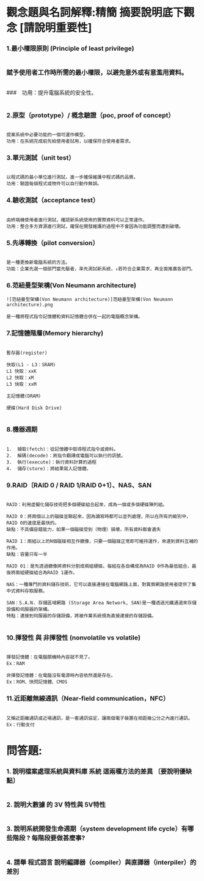 # 觀念題與名詞解釋:精簡 摘要說明底下觀念 [請說明重要性]

### 1.最小權限原則 (Principle of least privilege)
```
```
### 賦予使用者工作時所需的最小權限，以避免意外或有意濫用資料。
```
```
###　功用：提升電腦系統的安全性。
```
```
### 2.原型（prototype）/ 概念驗證（poc, proof of concept）
```

提案系統中必要功能的一個可運作模型。
功用：在系統完成前先給使用者試用，以確保符合使用者需求。

```
### 3.單元測試（unit test）
```

以程式碼的最小單位進行測試，進一步確保維護中程式碼的品質。
功用：驗證每個程式或物件可以自行動作無誤。

```
### 4.驗收測試（acceptance test）
```

由終端機使用者進行測試，確認新系統使用的實際資料可以正常運作。
功用：整合多方資源進行測試，確保在開發維護的過程中不會因為功能調整而遭到破壞。

```
### 5.先導轉換（pilot conversion）
```

是一種更換新電腦系統的方法。
功能：企業先選一個部門當先驅者，率先測試新系統，↓若符合企業需求，再全面推廣各部門。

```
### 6.范紐曼型架構(Von Neumann architecture)
```
![范紐曼型架構(Von Neumann architecture)]范紐曼型架構(Von Neumann architecture).png

是一種將程式指令記憶體和資料記憶體合併在一起的電腦概念架構。

```
### 7.記憶體階層(Memory hierarchy)
```

暫存器(register)

快取(L1 - L3：SRAM)
L1 快取：xxK
L2 快取：xM
L3 快取：xxM

主記憶體(DRAM)

硬碟(Hard Disk Drive)


```
### 8.機器週期
```

1.	擷取(fetch)：從記憶體中取得程式指令或資料。
2.	解碼(decode)：將指令翻譯成電腦可以執行的訊號。
3.	執行(execute)：執行資料計算的過程
4.	儲存(store)：將結果寫入記憶體。

```
### 9.RAID〔RAID 0 / RAID 1/RAID 0+1〕、NAS、SAN
```

RAID：利用虛擬化儲存技術把多個硬碟組合起來，成為一個或多個硬碟陣列組。

RAID 0：將兩個以上的磁碟並聯起來，因為讀寫時都可以並列處理，所以在所有的級別中，RAID 0的速度是最快的。
缺點：不具備容錯能力，如果一個磁碟受到（物理）損壞，所有資料都會遺失

RAID 1：兩組以上的N個磁碟相互作鏡像，只要一個磁碟正常即可維持運作，來達到資料互補的作用。
缺點：容量只有一半

RAID 01：是先透過鏡像將資料分割成兩組硬碟。每組在各自構成為RAID 0作為最低組合，最後將兩組硬碟組合為RAID 1運作。

NAS：一種專門的資料儲存技術，它可以直接連接在電腦網路上面，對異質網路使用者提供了集中式資料存取服務。

SAN：S.A.N. 存儲區域網路 (Storage Area Network, SAN)是一種透過光纖通道來存儲設備和伺服器的架構。
特點：連接到伺服器的存儲設備，將被作業系統視為直接連接的存儲設備。


```
### 10.揮發性 與 非揮發性 (nonvolatile vs volatile)
```

揮發記憶體：在電腦關機時內容就不見了。
Ex：RAM

非揮發記憶體：在電腦沒有電源時內容依然還是存在。
Ex：ROM、快閃記憶體、CMOS

```
### 11.近距離無線通訊（Near-field communication，NFC）
```

又稱近距離通訊或近場通訊，是一套通訊協定，讓兩個電子裝置在相距幾公分之內進行通訊。
Ex：行動支付

```
# 問答題:

### 1. 說明檔案處理系統與資料庫 系統 這兩種方法的差異 〔要說明優缺點〕
```

```
### 2. 說明大數據 的 3V 特性與 5V特性
```

```
### 3. 說明系統開發生命週期（system development life cycle）有哪些階段 ?  每階段要做甚麼事?
```

```
### 4. 請舉 程式語言 說明編譯器（compiler）與直譯器（interpiler）的差別
```

```
